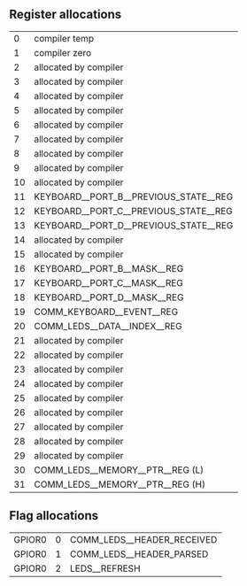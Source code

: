 ## Register allocations

|    |                                                                 |
|----|-----------------------------------------------------------------|
|  0 | compiler temp                                                   |
|  1 | compiler zero                                                   |
|  2 | allocated by compiler                                           |
|  3 | allocated by compiler                                           |
|  4 | allocated by compiler                                           |
|  5 | allocated by compiler                                           |
|  6 | allocated by compiler                                           |
|  7 | allocated by compiler                                           |
|  8 | allocated by compiler                                           |
|  9 | allocated by compiler                                           |
| 10 | allocated by compiler                                           |
| 11 | KEYBOARD__PORT_B__PREVIOUS_STATE__REG                           |
| 12 | KEYBOARD__PORT_C__PREVIOUS_STATE__REG                           |
| 13 | KEYBOARD__PORT_D__PREVIOUS_STATE__REG                           |
| 14 | allocated by compiler                                           |
| 15 | allocated by compiler                                           |
| 16 | KEYBOARD__PORT_B__MASK__REG                                     |
| 17 | KEYBOARD__PORT_C__MASK__REG                                     |
| 18 | KEYBOARD__PORT_D__MASK__REG                                     |
| 19 | COMM_KEYBOARD__EVENT__REG                                       |
| 20 | COMM_LEDS__DATA__INDEX__REG                                     |
| 21 | allocated by compiler                                           |
| 22 | allocated by compiler                                           |
| 23 | allocated by compiler                                           |
| 24 | allocated by compiler                                           |
| 25 | allocated by compiler                                           |
| 26 | allocated by compiler                                           |
| 27 | allocated by compiler                                           |
| 28 | allocated by compiler                                           |
| 29 | allocated by compiler                                           |
| 30 | COMM_LEDS__MEMORY__PTR__REG (L)                                 |
| 31 | COMM_LEDS__MEMORY__PTR__REG (H)                                 |


## Flag allocations

|        |   |                                                         |
|--------|---|---------------------------------------------------------|
| GPIOR0 | 0 | COMM_LEDS__HEADER_RECEIVED                              |
| GPIOR0 | 1 | COMM_LEDS__HEADER_PARSED                                |
| GPIOR0 | 2 | LEDS__REFRESH                                           |
